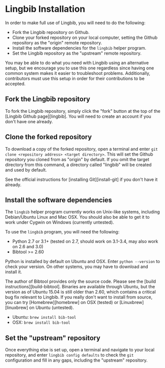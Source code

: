# Lingbib Installation

In order to make full use of Lingbib, you will need to do the following:
* Fork the Lingbib repository on Github.
* Clone your forked repository on your local computer, setting the Github repository as the "origin" remote repository.
* Install the software dependencies for the `lingbib` helper program.
* Set the Lingbib repository as the "upstream" remote repository.

You may be able to do what you need with Lingbib using an alternative setup, but we encourage you to use this one regardless since having one common system makes it easier to troubleshoot problems. Additionally, contributors must use this setup in order for their contributions to be accepted.

## Fork the Lingbib repository

To fork the Lingbib repository, simply click the "fork" button at the top of the [Lingbib Github page][lingbib]. You will need to create an account if you don't have one already.

## Clone the forked repository

To download a copy of the forked repository, open a terminal and enter `git clone <repository address> <target directory>`. This will set the Github repository you cloned from as "origin" by default. If you omit the target directory from this command, a directory called "lingbib" will be created and used by default.

See the official instructions for [installing Git][install-git] if you don't have it already.

## Install the software dependencies

The `lingbib` helper program currently works on Unix-like systems, including Debian/Ubuntu Linux and Mac OSX. You should also be able to get it to work under Cygwin on Windows (currently untested).

To use the `lingbib` program, you will need the following:
* Python 2.7 or 3.1+ (tested on 2.7, should work on 3.1-3.4, may also work on 2.6 and 3.0)
* Bibtool >= 2.60

Python is installed by default on Ubuntu and OSX. Enter `python --version` to check your version. On other systems, you may have to download and install it.

The author of Bibtool provides only the source code. Please see the [build instructions][build-bibtool]. Binaries are available through Ubuntu, but the version as of Ubuntu 15.04 is still older than 2.60, which contains a critical bug fix relevant to Lingbib. If you really don't want to install from source, you can try [Homebrew][homebrew] on OSX (tested) or [Linuxbrew][linuxbrew] on Ubuntu (untested).
* Ubuntu: `brew install bib-tool`
* OSX:    `brew install bib-tool`

## Set the "upstream" repository

Once everything else is set up, open a terminal and navigate to your local repository, and enter `lingbib config defaults` to check the `git` configuration and fill in any gaps, including the "upstream" repository.
